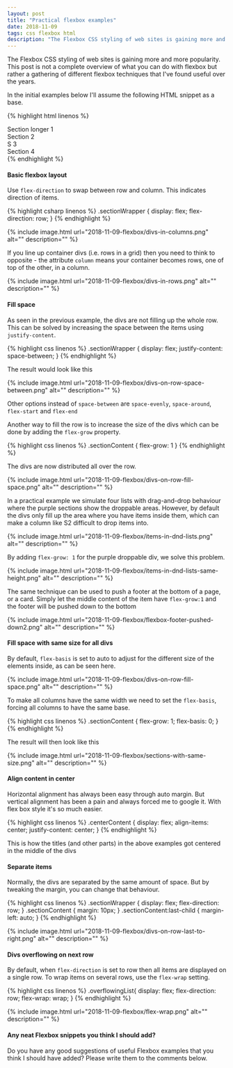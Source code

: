 ```yaml
---
layout: post
title: "Practical flexbox examples"
date: 2018-11-09
tags: css flexbox html
description: "The Flexbox CSS styling of web sites is gaining more and more popularity. This post is not a complete overview of what you can do with flexbox but rather a gathering of different flexbox techniques that I've found useful over the years."
---
```


<p class="intro"><span class="dropcap">T</span>he Flexbox CSS styling of web sites is gaining more and more popularity. This post is not a complete overview of what you can do with flexbox but rather a gathering of different flexbox techniques that I've found useful over the years.</p>

In the initial examples below I'll assume the following HTML snippet as a base.

{% highlight html linenos %}
<div class="sectionWrapper">
    <div class="sectionContent">Section longer 1</div>
    <div class="sectionContent">Section 2</div>
    <div class="sectionContent">S 3</div>
    <div class="sectionContent">Section 4</div>
</div>
{% endhighlight %}

#### Basic flexbox layout

Use `flex-direction` to swap between row and column. This indicates direction of items.

{% highlight csharp linenos %}
.sectionWrapper {
    display: flex;
    flex-direction: row;
}
{% endhighlight %}

{%
  include image.html
  url="2018-11-09-flexbox/divs-in-columns.png"
  alt=""
  description=""
%}

If you line up container divs (i.e. rows in a grid) then you need to think to opposite - the attribute `column` means your container becomes rows, one of top of the other, in a column.

{%
  include image.html
  url="2018-11-09-flexbox/divs-in-rows.png"
  alt=""
  description=""
%}

#### Fill space

As seen in the previous example, the divs are not filling up the whole row. This can be solved by increasing the space between the items using `justify-content`.

{% highlight css linenos %}
.sectionWrapper {
    display: flex;
    justify-content: space-between;
}
{% endhighlight %}

The result would look like this

{%
  include image.html
  url="2018-11-09-flexbox/divs-on-row-space-between.png"
  alt=""
  description=""
%}

Other options instead of `space-between` are `space-evenly`, `space-around`, `flex-start` and `flex-end`

Another way to fill the row is to increase the size of the divs which can be done by adding the `flex-grow` property.

{% highlight css linenos %}
.sectionContent {
    flex-grow: 1
}
{% endhighlight %}

The divs are now distributed all over the row.

{%
  include image.html
  url="2018-11-09-flexbox/divs-on-row-fill-space.png"
  alt=""
  description=""
%}

In a practical example we simulate four lists with drag-and-drop behaviour where the purple sections show the droppable areas. However, by default the divs only fill up the area where you have items inside them, which can make a column like S2 difficult to drop items into.

{%
  include image.html
  url="2018-11-09-flexbox/items-in-dnd-lists.png"
  alt=""
  description=""
%}

By adding `flex-grow: 1` for the purple droppable div, we solve this problem.

{%
  include image.html
  url="2018-11-09-flexbox/items-in-dnd-lists-same-height.png"
  alt=""
  description=""
%}

The same technique can be used to push a footer at the bottom of a page, or a card. Simply let the middle content of the item have `flex-grow:1` and the footer will be pushed down to the bottom

{%
  include image.html
  url="2018-11-09-flexbox/flexbox-footer-pushed-down2.png"
  alt=""
  description=""
%}

#### Fill space with same size for all divs

By default, `flex-basis` is set to auto to adjust for the different size of the elements inside, as can be seen here. 

{%
  include image.html
  url="2018-11-09-flexbox/divs-on-row-fill-space.png"
  alt=""
  description=""
%}

To make all columns have the same width we need to set the `flex-basis`, forcing all columns to have the same base.

{% highlight css linenos %}
.sectionContent {
    flex-grow: 1;
    flex-basis: 0;
}
{% endhighlight %}

The result will then look like this

{%
  include image.html
  url="2018-11-09-flexbox/sections-with-same-size.png"
  alt=""
  description=""
%}

#### Align content in center

Horizontal alignment has always been easy through auto margin. But vertical alignment has been a pain and always forced me to google it. With flex box style it's so much easier.

{% highlight css linenos %}
.centerContent {
    display: flex;
    align-items: center;
    justify-content: center;
}
{% endhighlight %}

This is how the titles (and other parts) in the above examples got centered in the middle of the divs

#### Separate items

Normally, the divs are separated by the same amount of space. But by tweaking the margin, you can change that behaviour.

{% highlight css linenos %}
.sectionWrapper {
    display: flex;
    flex-direction: row;
}
.sectionContent {
    margin: 10px;
}
.sectionContent:last-child {
    margin-left: auto;
}
{% endhighlight %}

{%
  include image.html
  url="2018-11-09-flexbox/divs-on-row-last-to-right.png"
  alt=""
  description=""
%}

#### Divs overflowing on next row

By default, when `flex-direction` is set to row then all items are displayed on a single row. To wrap items on several rows, use the `flex-wrap` setting.

{% highlight css linenos %}
.overflowingList{
    display: flex;
    flex-direction: row;
    flex-wrap: wrap;
}
{% endhighlight %}

{%
  include image.html
  url="2018-11-09-flexbox/flex-wrap.png"
  alt=""
  description=""
%}

#### Any neat Flexbox snippets you think I should add?
Do you have any good suggestions of useful Flexbox examples that you think I should have added? Please write them to the comments below.